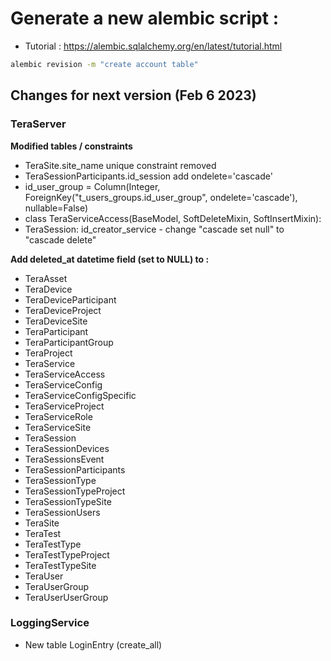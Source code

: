 # Generate a new alembic script : 

* Tutorial : https://alembic.sqlalchemy.org/en/latest/tutorial.html

```bash
alembic revision -m "create account table"
```

## Changes for next version (Feb 6 2023)

### TeraServer
**Modified tables / constraints**
* TeraSite.site_name unique constraint removed
* TeraSessionParticipants.id_session add ondelete='cascade'
* id_user_group = Column(Integer, ForeignKey("t_users_groups.id_user_group", ondelete='cascade'), nullable=False)
* class TeraServiceAccess(BaseModel, SoftDeleteMixin, SoftInsertMixin):
* TeraSession: id_creator_service - change "cascade set null" to "cascade delete"

**Add deleted_at datetime field (set to NULL) to :**
- TeraAsset
- TeraDevice
- TeraDeviceParticipant
- TeraDeviceProject
- TeraDeviceSite
- TeraParticipant
- TeraParticipantGroup
- TeraProject
- TeraService
- TeraServiceAccess
- TeraServiceConfig
- TeraServiceConfigSpecific
- TeraServiceProject
- TeraServiceRole
- TeraServiceSite
- TeraSession
- TeraSessionDevices
- TeraSessionsEvent
- TeraSessionParticipants
- TeraSessionType
- TeraSessionTypeProject
- TeraSessionTypeSite
- TeraSessionUsers
- TeraSite
- TeraTest
- TeraTestType
- TeraTestTypeProject
- TeraTestTypeSite
- TeraUser
- TeraUserGroup
- TeraUserUserGroup

### LoggingService
- New table LoginEntry (create_all)